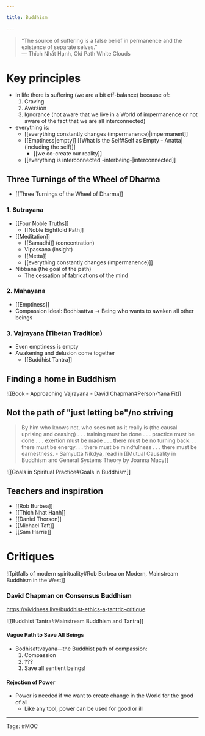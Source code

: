 ```yaml
---
title: Buddhism 
---
```

> “The source of suffering is a false belief in permanence and the existence of separate selves.”  
― Thích Nhất Hạnh, Old Path White Clouds

# Key principles
- In life there is suffering (we are a bit off-balance) because of:
	1. Craving
	2. Aversion
	3. Ignorance (not aware that we live in a World of impermanence or not aware of the fact that we are all interconnected)
- everything is:
	- [[everything constantly changes (impermanence)|impermanent]]
	- [[Emptiness|empty]] [[What is the Self#Self as Empty - Anatta|(including the self)]]
		- [[we co-create our reality]]
	- [[everything is interconnected -interbeing-|interconnected]]

## Three Turnings of the Wheel of Dharma

- [[Three Turnings of the Wheel of Dharma]]
### 1. Sutrayana
- [[Four Noble Truths]]
	- [[Noble Eightfold Path]]
-  [[Meditation]]
	- [[Samadhi]] (concentration)
	- Vipassana (insight) 
	- [[Metta]]
	- [[everything constantly changes (impermanence)]]
- Nibbana (the goal of the path)
	- The cessation of fabrications of the mind

### 2. Mahayana
- [[Emptiness]]
- Compassion
Ideal: Bodhisattva → Being who wants to awaken all other beings

### 3. Vajrayana (Tibetan Tradition)
- Even emptiness is empty
- Awakening and delusion come together
	- [[Buddhist Tantra]]
 
## Finding a home in Buddhism
![[Book - Approaching Vajrayana - David Chapman#Person-Yana Fit]]

## Not the path of "just letting be"/no striving
> By him who knows not, who sees not as it really is (the causal uprising and ceasing) . . . training must be done . . . practice must be done . . . exertion must be made . . . there must be no turning back. . . there must be energy. . . there must be mindfulness . . . there must be earnestness. - Samyutta Nikdya, read in [[Mutual Causality in Buddhism and General Systems Theory by Joanna Macy]]

![[Goals in Spiritual Practice#Goals in Buddhism]]
## Teachers and inspiration
- [[Rob Burbea]]
- [[Thich Nhat Hanh]]
- [[Daniel Thorson]]
- [[Michael Taft]]
- [[Sam Harris]]

# Critiques

![[pitfalls of modern spirituality#Rob Burbea on Modern, Mainstream Buddhism in the West]]

### David Chapman on Consensus Buddhism
 https://vividness.live/buddhist-ethics-a-tantric-critique 

![[Buddhist Tantra#Mainstream Buddhism and Tantra]]

 #### Vague Path to Save All Beings
- Bodhisattvayana—the Buddhist path of compassion:
	1. Compassion
	2. ???
	3. Save all sentient beings!

#### Rejection of Power
- Power is needed if we want to create change in the World for the good of all
	- Like any tool, power can be used for good or ill

-------------------
Tags: #MOC 
